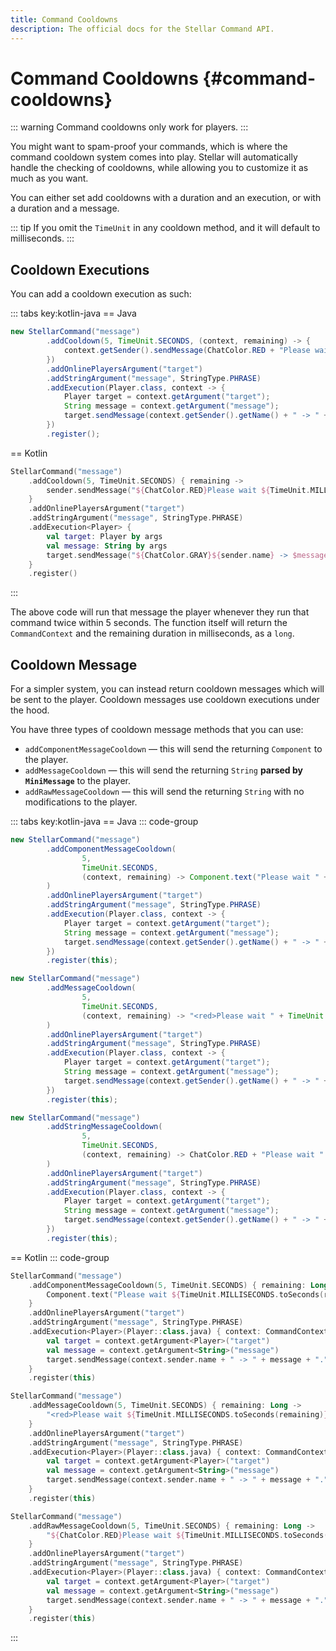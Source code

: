 ```yaml
---
title: Command Cooldowns
description: The official docs for the Stellar Command API.
---
```


# Command Cooldowns {#command-cooldowns}

::: warning
Command cooldowns only work for players. 
:::

You might want to spam-proof your commands, which is where the command cooldown system comes into play. Stellar will automatically handle the checking of cooldowns, while allowing you to customize it as much as you want.

You can either set add cooldowns with a duration and an execution, or with a duration and a message.

::: tip
If you omit the `TimeUnit` in any cooldown method, and it will default to milliseconds.
:::

## Cooldown Executions

You can add a cooldown execution as such:

::: tabs key:kotlin-java
== Java
```Java
new StellarCommand("message")
        .addCooldown(5, TimeUnit.SECONDS, (context, remaining) -> {
            context.getSender().sendMessage(ChatColor.RED + "Please wait ${TimeUnit.MILLISECONDS.toSeconds(remaining)} more seconds!"); // this is also the default message
        })
        .addOnlinePlayersArgument("target")
        .addStringArgument("message", StringType.PHRASE)
        .addExecution(Player.class, context -> {
            Player target = context.getArgument("target");
            String message = context.getArgument("message");
            target.sendMessage(context.getSender().getName() + " -> " + message + ".");
        })
        .register();
```
== Kotlin
```Kotlin
StellarCommand("message")
    .addCooldown(5, TimeUnit.SECONDS) { remaining ->
        sender.sendMessage("${ChatColor.RED}Please wait ${TimeUnit.MILLISECONDS.toSeconds(remaining)} more seconds!") // this is also the default message
    }
    .addOnlinePlayersArgument("target")
    .addStringArgument("message", StringType.PHRASE)
    .addExecution<Player> {
        val target: Player by args
        val message: String by args
        target.sendMessage("${ChatColor.GRAY}${sender.name} -> $message.")
    }
    .register()
```
:::

The above code will run that message the player whenever they run that command twice within 5 seconds. The function itself will return the `CommandContext` and the remaining duration in milliseconds, as a `long`.

## Cooldown Message

For a simpler system, you can instead return cooldown messages which will be sent to the player. Cooldown messages use cooldown executions under the hood.

You have three types of cooldown message methods that you can use:

- `addComponentMessageCooldown` — this will send the returning `Component` to the player.
- `addMessageCooldown` — this will send the returning `String` **parsed by `MiniMessage`** to the player.
- `addRawMessageCooldown` — this will send the returning `String` with no modifications to the player.

::: tabs key:kotlin-java
== Java
::: code-group
```Java [Component]
new StellarCommand("message")
        .addComponentMessageCooldown(
                5,
                TimeUnit.SECONDS,
                (context, remaining) -> Component.text("Please wait " + TimeUnit.MILLISECONDS.toSeconds(remaining) + " more seconds!", NamedTextColor.RED)
        )
        .addOnlinePlayersArgument("target")
        .addStringArgument("message", StringType.PHRASE)
        .addExecution(Player.class, context -> {
            Player target = context.getArgument("target");
            String message = context.getArgument("message");
            target.sendMessage(context.getSender().getName() + " -> " + message + ".");
        })
        .register(this);
```
```Java [String]
new StellarCommand("message")
        .addMessageCooldown(
                5,
                TimeUnit.SECONDS,
                (context, remaining) -> "<red>Please wait " + TimeUnit.MILLISECONDS.toSeconds(remaining) + " more seconds!"
        )
        .addOnlinePlayersArgument("target")
        .addStringArgument("message", StringType.PHRASE)
        .addExecution(Player.class, context -> {
            Player target = context.getArgument("target");
            String message = context.getArgument("message");
            target.sendMessage(context.getSender().getName() + " -> " + message + ".");
        })
        .register(this);
```
```Java [Raw String]
new StellarCommand("message")
        .addStringMessageCooldown(
                5,
                TimeUnit.SECONDS,
                (context, remaining) -> ChatColor.RED + "Please wait " + TimeUnit.MILLISECONDS.toSeconds(remaining) + " more seconds!"
        )
        .addOnlinePlayersArgument("target")
        .addStringArgument("message", StringType.PHRASE)
        .addExecution(Player.class, context -> {
            Player target = context.getArgument("target");
            String message = context.getArgument("message");
            target.sendMessage(context.getSender().getName() + " -> " + message + ".");
        })
        .register(this);
```
== Kotlin
::: code-group
```Kotlin [Component]
StellarCommand("message")
    .addComponentMessageCooldown(5, TimeUnit.SECONDS) { remaining: Long ->
        Component.text("Please wait ${TimeUnit.MILLISECONDS.toSeconds(remaining)} more seconds!", NamedTextColor.RED)
    }
    .addOnlinePlayersArgument("target")
    .addStringArgument("message", StringType.PHRASE)
    .addExecution<Player>(Player::class.java) { context: CommandContext<Player> ->
        val target = context.getArgument<Player>("target")
        val message = context.getArgument<String>("message")
        target.sendMessage(context.sender.name + " -> " + message + ".")
    }
    .register(this)
```
```Kotlin [String]
StellarCommand("message")
    .addMessageCooldown(5, TimeUnit.SECONDS) { remaining: Long ->
        "<red>Please wait ${TimeUnit.MILLISECONDS.toSeconds(remaining)} more seconds!"
    }
    .addOnlinePlayersArgument("target")
    .addStringArgument("message", StringType.PHRASE)
    .addExecution<Player>(Player::class.java) { context: CommandContext<Player> ->
        val target = context.getArgument<Player>("target")
        val message = context.getArgument<String>("message")
        target.sendMessage(context.sender.name + " -> " + message + ".")
    }
    .register(this)
```
```Kotlin [Raw String]
StellarCommand("message")
    .addRawMessageCooldown(5, TimeUnit.SECONDS) { remaining: Long ->
        "${ChatColor.RED}Please wait ${TimeUnit.MILLISECONDS.toSeconds(remaining)} more seconds!"
    }
    .addOnlinePlayersArgument("target")
    .addStringArgument("message", StringType.PHRASE)
    .addExecution<Player>(Player::class.java) { context: CommandContext<Player> ->
        val target = context.getArgument<Player>("target")
        val message = context.getArgument<String>("message")
        target.sendMessage(context.sender.name + " -> " + message + ".")
    }
    .register(this)
```
:::